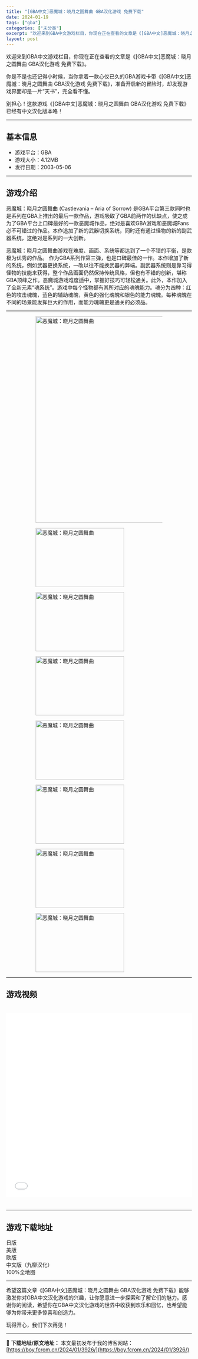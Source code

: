 ```yaml
---
title: "[GBA中文]恶魔城：晓月之圆舞曲 GBA汉化游戏 免费下载"
date: 2024-01-19
tags: ["gba"]
categories: ["未分类"]
excerpt: "欢迎来到GBA中文游戏栏目，你现在正在查看的文章是《[GBA中文]恶魔城：晓月之圆舞曲 GBA汉化游戏 免费下载》。 你是不是也还记得小时候，当你拿着一款心仪已久的GBA游戏卡带《[GBA中文]恶魔城：晓月之圆舞曲 GBA汉化游戏 免费下载》，准备开启新的冒险时，却发现游戏界面却是一片“天书”，完全&hellip;"
layout: post
---
```


欢迎来到GBA中文游戏栏目，你现在正在查看的文章是《[GBA中文]恶魔城：晓月之圆舞曲 GBA汉化游戏 免费下载》。

你是不是也还记得小时候，当你拿着一款心仪已久的GBA游戏卡带《[GBA中文]恶魔城：晓月之圆舞曲 GBA汉化游戏 免费下载》，准备开启新的冒险时，却发现游戏界面却是一片“天书”，完全看不懂。

别担心！这款游戏《[GBA中文]恶魔城：晓月之圆舞曲 GBA汉化游戏 免费下载》已经有中文汉化版本咯！ <hr><h2>&#22522;&#26412;&#20449;&#24687;</h2> <ul><li>&#28216;&#25103;&#24179;&#21488;&#65306;GBA</li> <li>&#28216;&#25103;&#22823;&#23567;&#65306;4.12MB</li> <li>&#21457;&#34892;&#26085;&#26399;&#65306;2003-05-06</li> </ul><hr><h2>&#28216;&#25103;&#20171;&#32461;</h2> <p>&#24694;&#39764;&#22478;&#65306;&#26195;&#26376;&#20043;&#22278;&#33310;&#26354; (Castlevania &ndash; Aria of Sorrow) &#26159;GBA&#24179;&#21488;&#31532;&#19977;&#27454;&#21516;&#26102;&#20063;&#26159;&#31995;&#21015;&#22312;GBA&#19978;&#25512;&#20986;&#30340;&#26368;&#21518;&#19968;&#27454;&#20316;&#21697;&#65292;&#28216;&#25103;&#21560;&#21462;&#20102;GBA&#21069;&#20004;&#20316;&#30340;&#20248;&#32570;&#28857;&#65292;&#20351;&#20043;&#25104;&#20026;&#20102;GBA&#24179;&#21488;&#19978;&#21475;&#30865;&#26368;&#22909;&#30340;&#19968;&#27454;&#24694;&#39764;&#22478;&#20316;&#21697;&#65292;&#32477;&#23545;&#26159;&#21916;&#27426;GBA&#28216;&#25103;&#21644;&#24694;&#39764;&#22478;Fans&#24517;&#19981;&#21487;&#38169;&#36807;&#30340;&#20316;&#21697;&#12290;&#26412;&#20316;&#36861;&#21152;&#20102;&#26032;&#30340;&#27494;&#22120;&#20999;&#25442;&#31995;&#32479;&#65292;&#21516;&#26102;&#36824;&#26377;&#36890;&#36807;&#24618;&#29289;&#30340;&#26032;&#30340;&#21103;&#27494;&#22120;&#31995;&#32479;&#65292;&#36825;&#32477;&#23545;&#26159;&#31995;&#21015;&#30340;&#19968;&#22823;&#21019;&#26032;&#12290;</p> <p>&#24694;&#39764;&#22478;&#65306;&#26195;&#26376;&#20043;&#22278;&#33310;&#26354;&#28216;&#25103;&#22312;&#38590;&#24230;&#12289;&#30011;&#38754;&#12289;&#31995;&#32479;&#31561;&#37117;&#36798;&#21040;&#20102;&#19968;&#20010;&#19981;&#38169;&#30340;&#24179;&#34913;&#65292;&#26159;&#27454;&#26497;&#20026;&#20248;&#31168;&#30340;&#20316;&#21697;&#12290; &#20316;&#20026;GBA&#31995;&#21015;&#20316;&#31532;&#19977;&#24377;&#65292;&#20063;&#26159;&#21475;&#30865;&#26368;&#20339;&#30340;&#19968;&#20316;&#12290;&#26412;&#20316;&#22686;&#21152;&#20102;&#26032;&#30340;&#31995;&#32479;&#65292;&#20363;&#22914;&#27494;&#22120;&#26356;&#25442;&#31995;&#32479;&#65292;&#19968;&#25913;&#20197;&#24448;&#19981;&#33021;&#25442;&#27494;&#22120;&#30340;&#24330;&#31471;&#12290;&#21103;&#27494;&#22120;&#31995;&#32479;&#21017;&#26159;&#38752;&#20064;&#24471;&#24618;&#29289;&#30340;&#25216;&#33021;&#26469;&#33719;&#24471;&#65292;&#25972;&#20010;&#20316;&#21697;&#30011;&#38754;&#20173;&#28982;&#20445;&#25345;&#20256;&#32479;&#39118;&#26684;&#65292;&#20294;&#20063;&#26377;&#19981;&#38169;&#30340;&#21019;&#26032;&#65292;&#22570;&#31216;GBA&#39030;&#23792;&#20043;&#20316;&#12290;&#24694;&#39764;&#22478;&#28216;&#25103;&#38590;&#24230;&#36866;&#20013;&#65292;&#25484;&#25569;&#22909;&#25216;&#24039;&#21487;&#36731;&#26494;&#36890;&#20851;&#12290;&#27492;&#22806;&#65292;&#26412;&#20316;&#21152;&#20837;&#20102;&#20840;&#26032;&#20803;&#32032;&ldquo;&#39746;&#31995;&#32479;&rdquo;&#12290;&#28216;&#25103;&#20013;&#27599;&#20010;&#24618;&#29289;&#37117;&#26377;&#20854;&#25152;&#23545;&#24212;&#30340;&#39746;&#39748;&#33021;&#21147;&#12290;&#39746;&#20998;&#20026;&#22235;&#31181;&#65306;&#32418;&#33394;&#30340;&#25915;&#20987;&#39746;&#39748;&#65292;&#34013;&#33394;&#30340;&#36741;&#21161;&#39746;&#39748;&#65292;&#40644;&#33394;&#30340;&#24378;&#21270;&#39746;&#39748;&#21644;&#38134;&#33394;&#30340;&#33021;&#21147;&#39746;&#39748;&#12290;&#27599;&#31181;&#39746;&#39748;&#22312;&#19981;&#21516;&#30340;&#22330;&#26223;&#33021;&#21457;&#25381;&#24040;&#22823;&#30340;&#20316;&#29992;&#65292;&#32780;&#33021;&#21147;&#39746;&#39748;&#26356;&#26159;&#36890;&#20851;&#30340;&#24517;&#39035;&#21697;&#12290;</p> <hr><figure><figure><img loading="lazy" decoding="async" width="900" height="560" data-id="38449" src="https://www.gbarom.cn/wp-content/uploads/2022/04/%E6%81%B6%E9%AD%94%E5%9F%8E%EF%BC%9A%E6%99%93%E6%9C%88%E5%9C%86%E8%88%9E%E6%9B%B21.jpg" srcset="https://www.gbarom.cn/wp-content/uploads/2022/04/&#24694;&#39764;&#22478;&#65306;&#26195;&#26376;&#22278;&#33310;&#26354;1.jpg 900w, https://www.gbarom.cn/wp-content/uploads/2022/04/&#24694;&#39764;&#22478;&#65306;&#26195;&#26376;&#22278;&#33310;&#26354;1-768x478.jpg 768w, https://www.gbarom.cn/wp-content/uploads/2022/04/&#24694;&#39764;&#22478;&#65306;&#26195;&#26376;&#22278;&#33310;&#26354;1-897x558.jpg 897w, https://www.gbarom.cn/wp-content/uploads/2022/04/&#24694;&#39764;&#22478;&#65306;&#26195;&#26376;&#22278;&#33310;&#26354;1-684x426.jpg 684w, https://www.gbarom.cn/wp-content/uploads/2022/04/&#24694;&#39764;&#22478;&#65306;&#26195;&#26376;&#22278;&#33310;&#26354;1-360x224.jpg 360w" sizes="(max-width: 900px) 100vw, 900px" title="&#24694;&#39764;&#22478;&#65306;&#26195;&#26376;&#20043;&#22278;&#33310;&#26354;-&#23553;&#38754;" alt="恶魔城：晓月之圆舞曲"></figure><figure><img loading="lazy" decoding="async" width="240" height="160" data-id="38450" src="https://www.gbarom.cn/wp-content/uploads/2022/04/%E6%81%B6%E9%AD%94%E5%9F%8E%EF%BC%9A%E6%99%93%E6%9C%88%E5%9C%86%E8%88%9E%E6%9B%B22.png" title="&#24694;&#39764;&#22478;&#65306;&#26195;&#26376;&#20043;&#22278;&#33310;&#26354;-1" alt="恶魔城：晓月之圆舞曲"></figure><figure><img loading="lazy" decoding="async" width="240" height="160" data-id="38451" src="https://www.gbarom.cn/wp-content/uploads/2022/04/%E6%81%B6%E9%AD%94%E5%9F%8E%EF%BC%9A%E6%99%93%E6%9C%88%E5%9C%86%E8%88%9E%E6%9B%B23.png" title="&#24694;&#39764;&#22478;&#65306;&#26195;&#26376;&#20043;&#22278;&#33310;&#26354;-2" alt="恶魔城：晓月之圆舞曲"></figure><figure><img loading="lazy" decoding="async" width="240" height="160" data-id="38452" src="https://www.gbarom.cn/wp-content/uploads/2022/04/%E6%81%B6%E9%AD%94%E5%9F%8E%EF%BC%9A%E6%99%93%E6%9C%88%E5%9C%86%E8%88%9E%E6%9B%B24.png" title="&#24694;&#39764;&#22478;&#65306;&#26195;&#26376;&#20043;&#22278;&#33310;&#26354;-3" alt="恶魔城：晓月之圆舞曲"></figure><figure><img loading="lazy" decoding="async" width="240" height="160" data-id="38453" src="https://www.gbarom.cn/wp-content/uploads/2022/04/%E6%81%B6%E9%AD%94%E5%9F%8E%EF%BC%9A%E6%99%93%E6%9C%88%E5%9C%86%E8%88%9E%E6%9B%B25.png" title="&#24694;&#39764;&#22478;&#65306;&#26195;&#26376;&#20043;&#22278;&#33310;&#26354;" alt="恶魔城：晓月之圆舞曲"></figure><figure><img loading="lazy" decoding="async" width="240" height="160" data-id="38454" src="https://www.gbarom.cn/wp-content/uploads/2022/04/%E6%81%B6%E9%AD%94%E5%9F%8E%EF%BC%9A%E6%99%93%E6%9C%88%E5%9C%86%E8%88%9E%E6%9B%B26.png" title="&#24694;&#39764;&#22478;&#65306;&#26195;&#26376;&#20043;&#22278;&#33310;&#26354;" alt="恶魔城：晓月之圆舞曲"></figure><figure><img loading="lazy" decoding="async" width="240" height="160" data-id="38455" src="https://www.gbarom.cn/wp-content/uploads/2022/04/%E6%81%B6%E9%AD%94%E5%9F%8E%EF%BC%9A%E6%99%93%E6%9C%88%E5%9C%86%E8%88%9E%E6%9B%B27.png" title="&#24694;&#39764;&#22478;&#65306;&#26195;&#26376;&#20043;&#22278;&#33310;&#26354;" alt="恶魔城：晓月之圆舞曲"></figure><figure><img loading="lazy" decoding="async" width="240" height="160" data-id="38456" src="https://www.gbarom.cn/wp-content/uploads/2022/04/%E6%81%B6%E9%AD%94%E5%9F%8E%EF%BC%9A%E6%99%93%E6%9C%88%E5%9C%86%E8%88%9E%E6%9B%B28.png" title="&#24694;&#39764;&#22478;&#65306;&#26195;&#26376;&#20043;&#22278;&#33310;&#26354;" alt="恶魔城：晓月之圆舞曲"></figure></figure><hr><h2>&#28216;&#25103;&#35270;&#39057;</h2> <iframe src="//player.bilibili.com/player.html?aid=631471262&amp;bvid=BV1Kb4y1y7XT&amp;cid=361934354&amp;page=1" scrolling="no" border="0" frameborder="no" framespacing="0" allowfullscreen="true" style="width: 100%; height: 500px; max-width: 100%; align:center; padding:20px 0;"> </iframe> <hr><h2>&#28216;&#25103;&#19979;&#36733;&#22320;&#22336;</h2> <div><div> <div> <span></span><span>&#26085;&#29256;</span></div> <div> <span></span><span>&#32654;&#29256;</span></div> <div> <span></span><span>&#27431;&#29256;</span></div> <div> <span></span><span>&#20013;&#25991;&#29256;&#65288;&#20061;&#26611;&#27721;&#21270;&#65289;</span></div> <div> <span></span><span>100%&#20840;&#22320;&#22270;</span></div> </div></div> <hr>
希望这篇文章《[GBA中文]恶魔城：晓月之圆舞曲 GBA汉化游戏 免费下载》能够激发你对GBA中文汉化游戏的兴趣，让你愿意进一步探索和了解它们的魅力。感谢你的阅读，希望你在GBA中文汉化游戏的世界中收获到欢乐和回忆，也希望能够为你带来更多惊喜和创造力。

玩得开心，我们下次再见！

---
📖 **下载地址/原文地址：** 本文最初发布于我的博客网站：[https://boy.fcrom.cn/2024/01/3926/](https://boy.fcrom.cn/2024/01/3926/)
